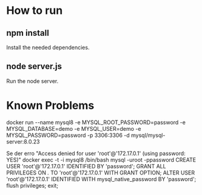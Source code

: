 # How to run

## npm install
Install the needed dependencies.

## node server.js
Run the node server.

# Known Problems

docker run --name mysql8 -e MYSQL_ROOT_PASSWORD=password -e MYSQL_DATABASE=demo -e MYSQL_USER=demo -e MYSQL_PASSWORD=password -p 3306:3306 -d mysql/mysql-server:8.0.23

Se der erro "Access denied for user 'root'@'172.17.0.1' (using password: YES)"
docker exec -t -i mysql8 /bin/bash
mysql -uroot -ppassword
CREATE USER 'root'@'172.17.0.1' IDENTIFIED BY 'password';
GRANT ALL PRIVILEGES ON *.* TO 'root'@'172.17.0.1' WITH GRANT OPTION;
ALTER USER 'root'@'172.17.0.1' IDENTIFIED WITH mysql_native_password BY 'password';
flush privileges;
exit;
